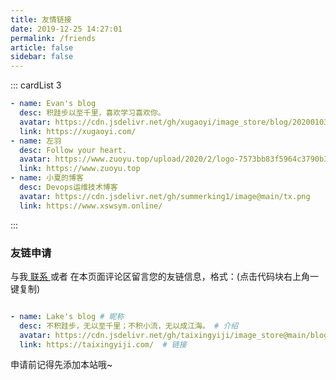 ```yaml
---
title: 友情链接
date: 2019-12-25 14:27:01
permalink: /friends
article: false
sidebar: false
---
```


<!--
普通卡片列表容器，可用于友情链接、项目推荐、古诗词展示等。
cardList 后面可跟随一个数字表示每行最多显示多少个，选值范围1~4，默认3。在小屏时会根据屏幕宽度减少每行显示数量。
-->
::: cardList 3
```yaml
- name: Evan's blog
  desc: 积跬步以至千里，喜欢学习喜欢你。
  avatar: https://cdn.jsdelivr.net/gh/xugaoyi/image_store/blog/20200103123203.jpg
  link: https://xugaoyi.com/
- name: 左羽 
  desc: Follow your heart. 
  avatar: https://www.zuoyu.top/upload/2020/2/logo-7573bb83f5964c3790b34cb95ca0f58b.png
  link: https://www.zuoyu.top
- name: 小夏的博客
  desc: Devops运维技术博客
  avatar: https://cdn.jsdelivr.net/gh/summerking1/image@main/tx.png
  link: https://www.xswsym.online/
```
:::

### 友链申请

与我[ 联系 ](/about/#联系)或者 在本页面评论区留言您的友链信息，格式：(点击代码块右上角一键复制)


```yaml

- name: Lake's blog # 昵称
  desc: 不积跬步，无以至千里；不积小流，无以成江海。 # 介绍
  avatar: https://cdn.jsdelivr.net/gh/taixingyiji/image_store@main/blog/20210120171801.png # 头像
  link: https://taixingyiji.com/  # 链接

```

申请前记得先添加本站哦~
